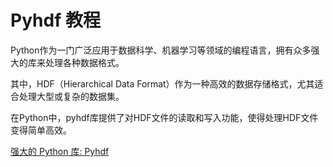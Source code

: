 # Pyhdf 教程

<show-structure depth="3"/>

Python作为一门广泛应用于数据科学、机器学习等领域的编程语言，拥有众多强大的库来处理各种数据格式。

其中，HDF（Hierarchical Data Format）作为一种高效的数据存储格式，尤其适合处理大型或复杂的数据集。

在Python中，pyhdf库提供了对HDF文件的读取和写入功能，使得处理HDF文件变得简单高效。


<seealso>
<category ref="ref_docs">
    <a href="https://mp.weixin.qq.com/s/FHCtH8enRkplnT6s6d0IQQ">强大的 Python 库: Pyhdf</a>
</category>
<category ref="ref_github">
</category>
<category ref="ref_issues">
</category>
<category ref="ref_hf">
</category>
<category ref="ref_ms">
</category>
</seealso>